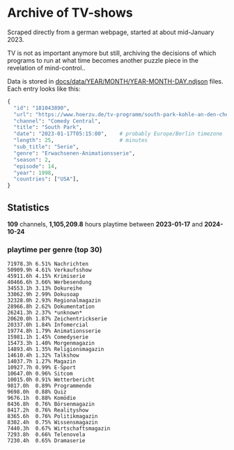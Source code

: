 # Archive of TV-shows

Scraped directly from a german webpage, started at about mid-January 2023.

TV is not as important anymore but still, archiving the decisions of which programs to run at what time
becomes another puzzle piece in the revelation of mind-control.. 

Data is stored in [docs/data/YEAR/MONTH/YEAR-MONTH-DAY.ndjson](docs/data/) files. 
Each entry looks like this:

```python
{
  "id": "181043890", 
  "url": "https://www.hoerzu.de/tv-programm/south-park-kohle-an-den-chefkoch/bid_181043890/", 
  "channel": "Comedy Central", 
  "title": "South Park", 
  "date": "2023-01-17T05:15:00",    # probably Europe/Berlin timezone 
  "length": 25,                     # minutes 
  "sub_title": "Serie", 
  "genre": "Erwachsenen-Animationsserie", 
  "season": 2, 
  "episode": 14, 
  "year": 1998, 
  "countries": ["USA"],
}
```

## Statistics

**109** channels, **1,105,209.8** hours playtime between **2023-01-17** and **2024-10-24**


### playtime per genre (top 30)

    71978.3h 6.51% Nachrichten
    50909.9h 4.61% Verkaufsshow
    45911.6h 4.15% Krimiserie
    40466.6h 3.66% Werbesendung
    34553.1h 3.13% Dokureihe
    33062.9h 2.99% Dokusoap
    32328.0h 2.93% Regionalmagazin
    28966.8h 2.62% Dokumentation
    26241.3h 2.37% *unknown*
    20620.0h 1.87% Zeichentrickserie
    20337.0h 1.84% Infomercial
    19774.8h 1.79% Animationsserie
    15981.1h 1.45% Comedyserie
    15473.3h 1.40% Morgenmagazin
    14893.4h 1.35% Religionsmagazin
    14610.4h 1.32% Talkshow
    14037.7h 1.27% Magazin
    10927.7h 0.99% E-Sport
    10647.0h 0.96% Sitcom
    10015.0h 0.91% Wetterbericht
    9817.0h  0.89% Programmende
    9698.0h  0.88% Quiz
    9676.1h  0.88% Komödie
    8436.8h  0.76% Börsenmagazin
    8417.2h  0.76% Realityshow
    8365.6h  0.76% Politikmagazin
    8302.4h  0.75% Wissensmagazin
    7440.3h  0.67% Wirtschaftsmagazin
    7293.8h  0.66% Telenovela
    7230.4h  0.65% Dramaserie
